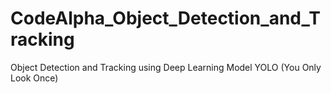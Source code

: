# CodeAlpha_Object_Detection_and_Tracking
Object Detection and Tracking using Deep Learning Model YOLO (You Only Look Once)
